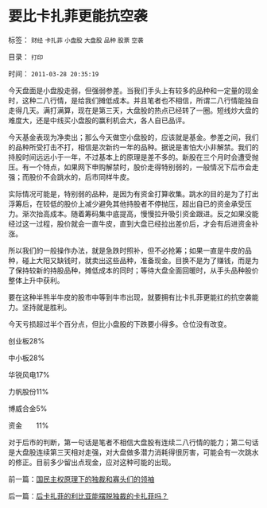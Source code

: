 # 要比卡扎菲更能抗空袭

标签： `财经` `卡扎菲` `小盘股` `大盘股` `品种` `股票` `空袭` 

目录： `打印`

时间： `2011-03-28 20:35:19`

今天盘面是小盘股走弱，但强弱参差。当我们手头上有较多的品种和一定量的现金时，这种二八行情，是给我们摊低成本。并且笔者也不相信，所谓二八行情能独自走得几天。满打满算，现在是第三天，大盘股的热点已经转了一圈。短线炒大盘的难度大，还是中线买小盘股的赢利机会大，各人自已品评。

今天基金表现为净卖出；那么今天做空小盘股的，应该就是基金。参差之间，我们的品种所受打击不打，相信是次新约一年的品种。据说是害怕大小非解禁。我们的持股时间远远小于一年，不过基本上的原理是差不多的。新股在三个月时会遭受抛压。有一个特点，如果网下申购解禁时，股价走得特别弱的，一般情况下后市会走强；而股价不会跳水的，后市同样牛皮。

实际情况可能是，特别弱的品种，是因为有资金打算收集。跳水的目的是为了打出浮筹后，在较低的股价上减少避免其他持股者不停抛压，超出自已的资金承受压力。渐次抬高成本。随着筹码集中底提高，慢慢拉升吸引资金跟进。反之如果没能经过这一过程，股价就会一直牛皮，直到大盘已经拉出差价后，才会有后进资金补涨。

所以我们的一般操作办法，就是急跌时照补，但不必抢筹；如果一直是牛皮的品种，碰上大阳又缺钱时，就卖出这些品种，准备现金。目换不是为了赚钱，而是为了保持较新的持股品种，摊低成本的同时；等待大盘全面回暖时，从手头品种股价整体上升中获利。

要在这种半熊半牛皮的股市中等到牛市出现，就要拥有比卡扎菲更能扛的抗空袭能力。坚持就是胜利。

今天亏损超过半个百分点，但比小盘股的下跌要小得多。仓位没有改变。

创业板28%

中小板28%

华锐风电17%

力帆股份11%

博威合金5%

资金　　11%

对于后市的判断，第一句话是笔者不相信大盘股有连续二八行情的能力；第二句话是大盘股连续第三天相对走强，对大盘做多潜力消耗得很厉害，可能会有一次跳水的修正。目前多少留出点现金，应对这种可能的出现。



前一篇：[国民主权原理下的独裁和寡头们的领袖](../../../2011/3/27/国民主权原理下的独裁和寡头们的领袖.md)

后一篇：[后卡扎菲的利比亚能摆脱独裁的卡扎菲吗？](../../../2011/3/28/后卡扎菲的利比亚能摆脱独裁的卡扎菲吗？.md)